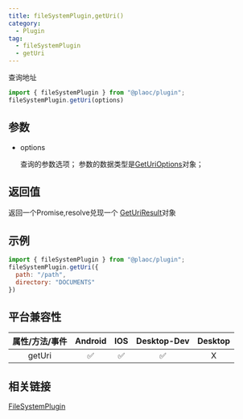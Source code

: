 ```yaml
---
title: fileSystemPlugin,getUri()
category:
  - Plugin
tag:
  - fileSystemPlugin
  - getUri
---
```


查询地址

```js
import { fileSystemPlugin } from "@plaoc/plugin";
fileSystemPlugin.getUri(options)
```

## 参数

  - options

    查询的参数选项；
    参数的数据类型是[GetUriOptions](../../interface/get-uri-options/index.md)对象；

## 返回值

  返回一个Promise,resolve兑现一个 [GetUriResult](../../interface/get-uri-result/index.md)对象

## 示例
```js
import { fileSystemPlugin } from "@plaoc/plugin";
fileSystemPlugin.getUri({
  path: "/path",
  directory: "DOCUMENTS"
})
```

## 平台兼容性

| 属性/方法/事件 | Android | IOS | Desktop-Dev | Desktop |
|:------------:|:-------:|:---:|:-----------:|:-------:|
| getUri       | ✅       | ✅  | ✅         | X      |

## 相关链接

[FileSystemPlugin](../index.md)


